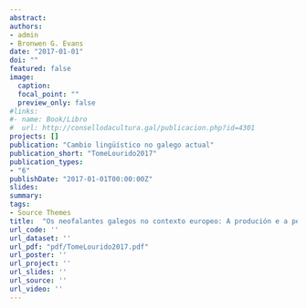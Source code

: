 ```yaml
---
abstract: 
authors:
- admin
- Bronwen G. Evans
date: "2017-01-01"
doi: ""
featured: false
image:
  caption: 
  focal_point: ""
  preview_only: false
#links:
#- name: Book/Libro
#  url: http://consellodacultura.gal/publicacion.php?id=4301
projects: []
publication: "Cambio lingüístico no galego actual"
publication_short: "TomeLourido2017"
publication_types:
- "6"
publishDate: "2017-01-01T00:00:00Z"
slides: 
summary: 
tags:
- Source Themes
title:  "Os neofalantes galegos no contexto europeo: A produción e a percepción da fala"
url_code: ''
url_dataset: ''
url_pdf: "pdf/TomeLourido2017.pdf"
url_poster: ''
url_project: ''
url_slides: ''
url_source: ''
url_video: ''
---
```


